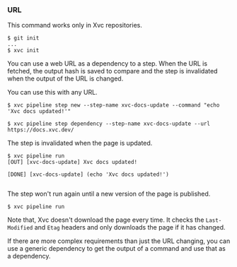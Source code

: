 ### URL

This command works only in Xvc repositories.

```console
$ git init
...
$ xvc init
```

You can use a web URL as a dependency to a step.
When the URL is fetched, the output hash is saved to compare and the step is invalidated when the output of the URL is changed.

You can use this with any URL.

```console
$ xvc pipeline step new --step-name xvc-docs-update --command "echo 'Xvc docs updated!'"

$ xvc pipeline step dependency --step-name xvc-docs-update --url https://docs.xvc.dev/

```

The step is invalidated when the page is updated.

```console
$ xvc pipeline run
[OUT] [xvc-docs-update] Xvc docs updated!

[DONE] [xvc-docs-update] (echo 'Xvc docs updated!')


```

The step won't run again until a new version of the page is published.

```console
$ xvc pipeline run

```

Note that, Xvc doesn't download the page every time. It checks the `Last-Modified` and `Etag` headers and only downloads the page if it has changed.

If there are more complex requirements than just the URL changing, you can use a generic dependency to get the output of a command and use that as a dependency.

